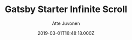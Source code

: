 ---
title: Gatsby Starter Infinite Scroll
github: https://github.com/baobabKoodaa/gatsby-starter-infinite-scroll
demo: https://gatsby-starter-infinite-scroll.baobab.fi/
author: Atte Juvonen
ssg:
  - Gatsby
cms:
  - Markdown
date: 2019-03-01T16:48:18.000Z
description: A Gatsby starter with infinite scroll and pagination.
draft: false
publish_date: '2019-03-01T16:48:18Z'
update_date: '2022-07-18T20:20:06Z'
github_star: 156
github_fork: 28
---